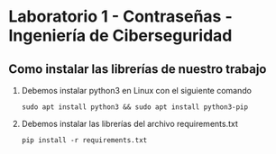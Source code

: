# Laboratorio 1 - Contraseñas - Ingeniería de Ciberseguridad

## Como instalar las librerías de nuestro trabajo

1. Debemos instalar python3 en Linux con el siguiente comando

   `sudo apt install python3 && sudo apt install python3-pip`
2. Debemos instalar las librerías del archivo requirements.txt

   `pip install -r requirements.txt`

